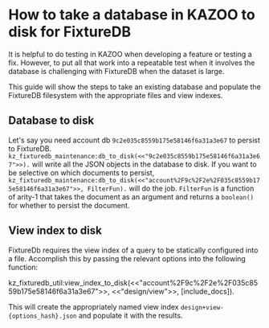 # How to take a database in KAZOO to disk for FixtureDB

It is helpful to do testing in KAZOO when developing a feature or testing a fix. However, to put all that work into a repeatable test when it involves the database is challenging with FixtureDB when the dataset is large.

This guide will show the steps to take an existing database and populate the FixtureDB filesystem with the appropriate files and view indexes.

## Database to disk

Let's say you need account db `9c2e035c8559b175e58146f6a31a3e67` to persist to FixtureDB. `kz_fixturedb_maintenance:db_to_disk(<<"9c2e035c8559b175e58146f6a31a3e67">>).` will write all the JSON objects in the database to disk. If you want to be selective on which documents to persist, `kz_fixturedb_maintenance:db_to_disk(<<"account%2F9c%2F2e%2F035c8559b175e58146f6a31a3e67">>, FilterFun).` will do the job. `FilterFun` is a function of arity-1 that takes the document as an argument and returns a `boolean()` for whether to persist the document.

## View index to disk

FixtureDb requires the view index of a query to be statically configured into a file. Accomplish this by passing the relevant options into the following function:

   kz_fixturedb_util:view_index_to_disk(<<"account%2F9c%2F2e%2F035c8559b175e58146f6a31a3e67">>, <<"design/view">>, [include_docs]).

This will create the appropriately named view index `design+view-{options_hash}.json` and populate it with the results.

